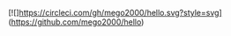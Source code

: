[![<mego2000>]https://circleci.com/gh/mego2000/hello.svg?style=svg]
(https://github.com/mego2000/hello)